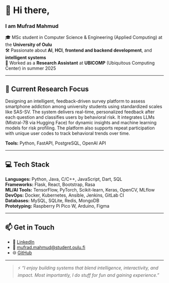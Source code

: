 # 👋 Hi there, 
### I am Mufrad Mahmud
🎓 MSc student in Computer Science & Engineering (Applied Computing) at the **University of Oulu**  
🛠 Passionate about **AI**, **HCI**, **frontend and backend development**, and **intelligent systems**  
🔬 Worked as a **Research Assistant** at **UBICOMP** (Ubiquitous Computing Center) in summer 2025

---

## 🧠 Current Research Focus
Designing an intelligent, feedback-driven survey platform to assess smartphone addiction among university students using standardized scales like SAS-SV. The system delivers real-time, personalized feedback after each question and classifies users by behavioral risk. It integrates LLMs (Mistral-7B via Hugging Face) for dynamic insights and machine learning models for risk profiling. The platform also supports repeat participation with unique user codes to track behavioral trends over time.

**Tools:** Python, FastAPI, PostgreSQL, OpenAI API

---

## 💻 Tech Stack

**Languages:** Python, Java, C/C++, JavaScript, Dart, SQL  
**Frameworks:** Flask, React, Bootstrap, Rasa  
**ML/AI Tools:** TensorFlow, PyTorch, Scikit-learn, Keras, OpenCV, MLflow  
**DevOps:** Docker, Kubernetes, Ansible, Jenkins, GitLab CI  
**Databases:** MySQL, SQLite, Redis, MongoDB  
**Prototyping:** Raspberry Pi Pico W, Arduino, Figma  

---

## 📫 Get in Touch

- 💼 [LinkedIn](https://www.linkedin.com/in/mufrad-mahmud/)  
- 📧 mufrad.mahmud@student.oulu.fi
- 🌐 [GitHub](https://github.com/MufradMahmud19)

---

> ⚡ *“I enjoy building systems that blend intelligence, interactivity, and impact. Most importantly, I do stuff for fun and gaining experience.”*

